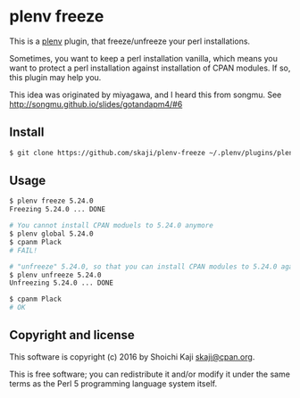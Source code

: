 # plenv freeze

This is a [plenv](https://github.com/tokuhirom/plenv) plugin,
that freeze/unfreeze your perl installations.

Sometimes, you want to keep a perl installation vanilla,
which means you want to protect a perl installation against installation of CPAN modules.
If so, this plugin may help you.

This idea was originated by miyagawa, and I heard this from songmu.
See http://songmu.github.io/slides/gotandapm4/#6

## Install

```sh
$ git clone https://github.com/skaji/plenv-freeze ~/.plenv/plugins/plenv-freeze
```

## Usage

```sh
$ plenv freeze 5.24.0
Freezing 5.24.0 ... DONE

# You cannot install CPAN moduels to 5.24.0 anymore
$ plenv global 5.24.0
$ cpanm Plack
# FAIL!

# "unfreeze" 5.24.0, so that you can install CPAN modules to 5.24.0 again.
$ plenv unfreeze 5.24.0
Unfreezing 5.24.0 ... DONE

$ cpanm Plack
# OK
```

## Copyright and license

This software is copyright (c) 2016 by Shoichi Kaji <skaji@cpan.org>.

This is free software; you can redistribute it and/or modify it under
the same terms as the Perl 5 programming language system itself.
